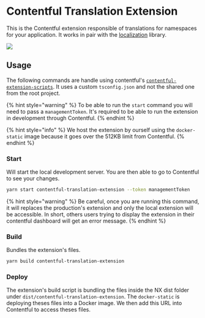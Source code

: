 # Contentful Translation Extension

This is the Contentful extension responsible of translations for namespaces for your application. It works in pair with the [localization](../localization/README.md) library.

![](https://user-images.githubusercontent.com/937328/105497145-626c4c80-5cb6-11eb-8df8-1b8f19076768.png)

## Usage

The following commands are handle using contentful's [`contentful-extension-scripts`](https://github.com/jeremybarbet/create-contentful-extension). It uses a custom `tsconfig.json` and not the shared one from the root project.

{% hint style="warning" %}
To be able to run the `start` command you will need to pass a `managementToken`. It's required to be able to run the extension in development through Contentful.
{% endhint %}

{% hint style="info" %}
We host the extension by ourself using the `docker-static` image because it goes over the 512KB limit from Contentful.
{% endhint %}

### Start

Will start the local development server. You are then able to go to Contentful to see your changes.

```bash
yarn start contentful-translation-extension --token managementToken
```

{% hint style="warning" %}
Be careful, once you are running this command, it will replaces the production's extension and only the local extension will be accessible. In short, others users trying to display the extension in their contentful dashboard will get an error message.
{% endhint %}

### Build

Bundles the extension's files.

```bash
yarn build contentful-translation-extension
```

### Deploy

The extension's build script is bundling the files inside the NX dist folder under `dist/contentful-translation-extension`. The `docker-static` is deploying theses files into a Docker image. We then add this URL into Contentful to access theses files.
